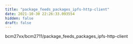 ```yaml
---
title: "package_feeds_packages_ipfs-http-client"
date: 2021-10-30 22:26:33.093554
hidden: false
draft: false
---
```


bcm27xx/bcm2711/package_feeds_packages_ipfs-http-client

